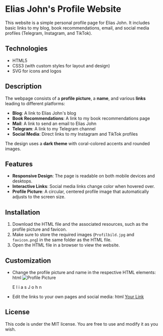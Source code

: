 # Elias John's Profile Website

This website is a simple personal profile page for Elias John. It includes basic links to my blog, book recommendations, email, and social media profiles (Telegram, Instagram, and TikTok).

## Technologies

- HTML5
- CSS3 (with custom styles for layout and design)
- SVG for icons and logos

## Description

The webpage consists of a **profile picture**, a **name**, and various **links** leading to different platforms:

- **Blog**: A link to Elias John's blog
- **Book Recommendations**: A link to my book recommendations page
- **Mail**: A link to send an email to Elias John
- **Telegram**: A link to my Telegram channel
- **Social Media**: Direct links to my Instagram and TikTok profiles

The design uses a **dark theme** with coral-colored accents and rounded images.

## Features

- **Responsive Design**: The page is readable on both mobile devices and desktops.
- **Interactive Links**: Social media links change color when hovered over.
- **Profile Picture**: A circular, centered profile image that automatically adjusts to the screen size.

## Installation

1. Download the HTML file and the associated resources, such as the profile picture and favicon.
2. Make sure to store the required images (`Profilbild.jpg` and `favicon.png`) in the same folder as the HTML file.
3. Open the HTML file in a browser to view the website.

## Customization

- Change the profile picture and name in the respective HTML elements:
    html
    <img src="Profilbild.jpg" alt="Profile Picture" class="Profil-Bild">
    <div class="Profil-Name"><p>E l i a s J o h n </p></div>
    
- Edit the links to your own pages and social media:
    html
    <a href="https://your-website.com" target="_blank" class="links">Your Link</a>
    

## License

This code is under the MIT license. You are free to use and modify it as you wish.
